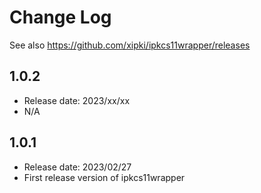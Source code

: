 # Change Log

See also <https://github.com/xipki/ipkcs11wrapper/releases>

## 1.0.2
 - Release date: 2023/xx/xx
 - N/A

## 1.0.1
 - Release date: 2023/02/27
 - First release version of ipkcs11wrapper
